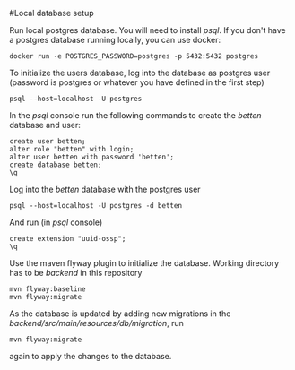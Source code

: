 #Local database setup

Run local postgres database. You will need to install *psql*. If you don't have a postgres database running locally, you can use docker:
```
docker run -e POSTGRES_PASSWORD=postgres -p 5432:5432 postgres
```
To initialize the users database, log into the database as postgres user (password is postgres or whatever you have defined in the first step)
```
psql --host=localhost -U postgres
```
In the *psql* console run the following commands to create the *betten* database and user:
```
create user betten;
alter role "betten" with login;
alter user betten with password 'betten';
create database betten;
\q
```
Log into the *betten* database with the postgres user
```
psql --host=localhost -U postgres -d betten
```
And run (in *psql* console)
```
create extension "uuid-ossp";
\q
```
Use the maven flyway plugin to initialize the database. Working directory has to be *backend* in this repository
```
mvn flyway:baseline
mvn flyway:migrate
```
As the database is updated by adding new migrations in the *backend/src/main/resources/db/migration*, run
```
mvn flyway:migrate
```
again to apply the changes to the database.
